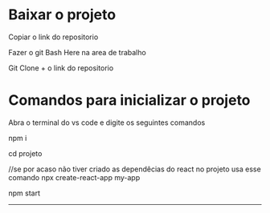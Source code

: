 # Baixar o projeto 

Copiar o link do repositorio 

Fazer o git Bash Here na area de trabalho 

Git Clone + o link do repositorio

# Comandos para inicializar o projeto 

Abra o terminal do vs code e digite os seguintes comandos 

npm i

cd projeto

//se por acaso não tiver criado as dependêcias do react no projeto usa esse comando
npx create-react-app my-app

npm start

-------------------------------------------------------------------------------------------------------------------------------------------------------------------
